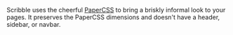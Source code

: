 Scribble uses the cheerful [PaperCSS](https://www.getpapercss.com) to bring 
a briskly informal look to your pages. It preserves the PaperCSS dimensions and doesn't have a header, sidebar, or navbar.




